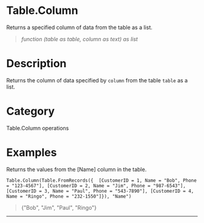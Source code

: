﻿# Table.Column
Returns a specified column of data from the table as a list.
> _function (table as table, column as text) as list_
# Description 
Returns the column of data specified by <code>column</code> from the table <code>table</code> as a list.
# Category 
Table.Column operations
# Examples 
Returns the values from the [Name] column in the table.
```
Table.Column(Table.FromRecords({  [CustomerID = 1, Name = "Bob", Phone = "123-4567"], [CustomerID = 2, Name = "Jim", Phone = "987-6543"], [CustomerID = 3, Name = "Paul", Phone = "543-7890"], [CustomerID = 4, Name = "Ringo", Phone = "232-1550"]}), "Name")
```
> {"Bob", "Jim", "Paul", "Ringo"}
***
